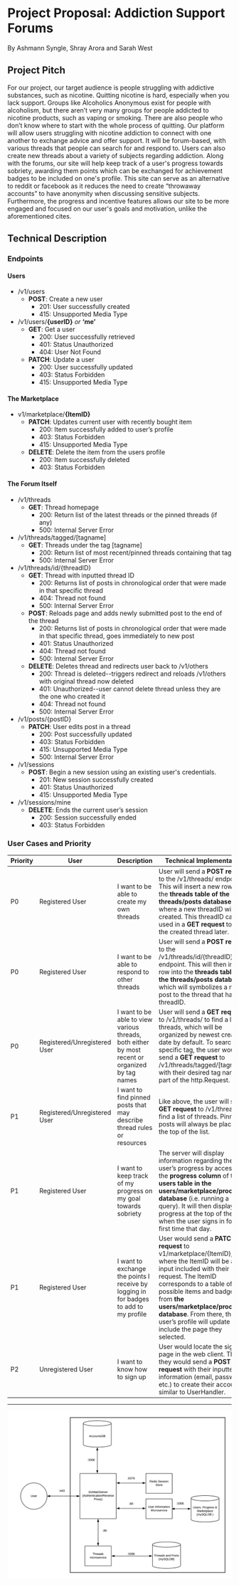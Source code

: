 # Project Proposal: Addiction Support Forums
By Ashmann Syngle, Shray Arora and Sarah West

## Project Pitch
For our project, our target audience is people struggling with addictive substances, such as nicotine. 
Quitting nicotine is hard, especially when you lack support. Groups like Alcoholics Anonymous exist for people with alcoholism, but there aren’t very many groups for people addicted to nicotine products, such as vaping or smoking. There are also people who don’t know where to start with the whole process of quitting.
Our platform will allow users struggling with nicotine addiction to connect with one another to exchange advice and offer support. 
It will be forum-based, with various threads that people can search for and respond to. Users can also create new threads about a variety of subjects regarding addiction. Along with the forums, our site will help keep track of a user's progress towards sobriety, awarding them points which can be exchanged for achievement badges to be included on one's profile.
This site can serve as an alternative to reddit or facebook as it reduces the need to create “throwaway accounts” to have anonymity when discussing sensitive subjects. Furthermore, the progress and incentive features allows our site to be more engaged and focused on our user's goals and motivation, unlike the aforementioned cites.

## Technical Description
### Endpoints
#### Users
* /v1/users
    * **POST**: Create a new user
        * 201: User successfully created
        * 415: Unsupported Media Type
* /v1/users/**{userID}** _or_ **‘me’**
    * **GET**: Get a user
        * 200: User successfully retrieved
        * 401: Status Unauthorized
        * 404: User Not Found
    * **PATCH**: Update a user
        * 200: User successfully updated
        * 403: Status Forbidden
        * 415: Unsupported Media Type
#### The Marketplace
* v1/marketplace/**{ItemID}**
    * **PATCH**: Updates current user with recently bought item
        * 200: Item successfully added to user’s profile
        * 403: Status Forbidden 
        * 415: Unsupported Media Type
    * **DELETE**: Delete the item from the users profile
        * 200: Item successfully deleted
        * 403: Status Forbidden

#### The Forum Itself 
* /v1/threads
    * **GET**: Thread homepage
        * 200: Return list of the latest threads or the pinned threads (if any)
        * 500: Internal Server Error
* /v1/threads/tagged/[tagname]
    * **GET**: Threads under the tag [tagname]
        * 200: Return list of most recent/pinned threads containing that tag
        * 500: Internal Server Error
* /v1/threads/id/{threadID}
    * **GET**: Thread with inputted thread ID
        * 200: Returns list of posts in chronological order that were made in that specific thread
        * 404: Thread not found
        * 500: Internal Server Error
    * **POST**: Reloads page and adds newly submitted post to the end of the thread
        * 200: Returns list of posts in chronological order that were made in that specific thread, goes immediately to new post
        * 401: Status Unauthorized
        * 404: Thread not found
        * 500: Internal Server Error
    * **DELETE**: Deletes thread and redirects user back to /v1/others
        * 200: Thread is deleted--triggers redirect and reloads /v1/others with original thread now deleted
        * 401: Unauthorized--user cannot delete thread unless they are the one who created it
        * 404: Thread not found
        * 500: Internal Server Error
* /v1/posts/{postID}
    * **PATCH**: User edits post in a thread
        * 200: Post successfully updated
        * 403: Status Forbidden 
        * 415: Unsupported Media Type
        * 500: Internal Server Error
* /v1/sessions
    * **POST**: Begin a new session using an existing user's credentials.
        * 201: New session successfully created
        * 401: Status Unauthorized
        * 415: Unsupported Media Type
* /v1/sessions/mine
    * **DELETE**: Ends the current user’s session
        * 200: Session successfully ended
        * 403: Status Forbidden

### User Cases and Priority

|  Priority | User  | Description  | Technical Implementation  |
|---|---|---|---|
| P0  | Registered User  | I want to be able to create my own threads  | User will send a **POST request** to the /v1/threads/ endpoint. This will insert a new row into the **threads table of the threads/posts database**, where a new threadID will be created. This threadID can be used in a **GET request** to find the created thread later.  |
| P0  | Registered User  | I want to be able to respond to other threads  | User will send a **POST request** to the /v1/threads/id/{threadID} endpoint. This will then insert a row into the **threads table of the threads/posts database** which will symbolizes a new post to the thread that has that threadID.  |
| P0  | Registered/Unregistered User  | I want to be able to view various threads, both either by most recent or organized by tag names  | User will send a **GET request** to /v1/threads/ to find a list of threads, which will be organized by newest creation date by default. To search for a specific tag, the user would send a **GET request** to /v1/threads/tagged/[tagname], with their desired tag name as part of the http.Request. |
| P1  | Registered/Unregistered User  | I want to find pinned posts that may describe thread rules or resources  | Like above, the user will send a **GET request** to /v1/threads/ to find a list of threads. Pinned posts will always be placed at the top of the list.  |
| P1  | Registered User  | I want to keep track of my progress on my goal towards sobriety  | The server will display information regarding the user’s progress by accessing the **progress column** of the **users table in the users/marketplace/process database** (i.e. running a query). It will then display said progress at the top of the page when the user signs in for the first time that day.  |
| P1  | Registered User  | I want to exchange the points I receive by logging in for badges to add to my profile  | User would send a **PATCH request** to v1/marketplace/{ItemID}, where the ItemID will be an input included with their request. The ItemID corresponds to a table of possible items and badges from **the users/marketplace/process database**. From there, the user’s profile will update to include the page they selected.  |
| P2  | Unregistered User  | I want to know how to sign up  | User would locate the sign-up page in the web client. Then, they would send a **POST request** with their inputted information (email, password, etc.) to create their account, similar to UserHandler.  |

---

![our new architectural diagram](img/INFO_441_Architectual_Diagram.png)



